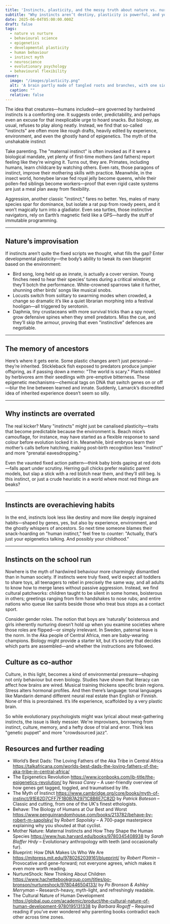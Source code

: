 ```yaml
---
title: 'Instincts, plasticity, and the messy truth about nature vs. nurture'
subtitle: "Why instincts aren’t destiny, plasticity is powerful, and your snack habits may be epigenetic."
date: 2025-06-04T05:00:00.000Z
draft: false
tags: 
  - nature vs nurture
  - behavioural science
  - epigenetics
  - developmental plasticity
  - human behaviour
  - instinct myth
  - neuroscience
  - evolutionary psychology
  - behavioural flexibility
cover:
  image: "/images/plasticity.png"
  alt: 'A brain partly made of tangled roots and branches, with one side neat and structured ("instinct") and the other wild and flowering ("plasticity")' 
  caption: ""
  relative: false
---
```


The idea that creatures—humans included—are governed by hardwired instincts is a comforting one. It suggests order, predictability, and perhaps even an excuse for that inexplicable urge to hoard snacks. But biology, as usual, refuses to play along neatly. Instead, we find that so-called "instincts" are often more like rough drafts, heavily edited by experience, environment, and even the ghostly hand of epigenetics.
The myth of the unshakable instinct

Take parenting. The "maternal instinct" is often invoked as if it were a biological mandate, yet plenty of first-time mothers (and fathers) report feeling like they’re winging it. Turns out, they are. Primates, including humans, learn childcare by watching others. Even rats, those paragons of instinct, improve their mothering skills with practice. Meanwhile, in the insect world, honeybee larvae fed royal jelly become queens, while their pollen-fed siblings become workers—proof that even rigid caste systems are just a meal plan away from flexibility.

Aggression, another classic "instinct," fares no better. Yes, males of many species spar for dominance, but isolate a rat pup from rowdy peers, and it won’t magically turn into a gladiator. Even sea turtles, those instinctive navigators, rely on Earth’s magnetic field like a GPS—hardly the stuff of immutable programming.

---

## Nature’s improvisation

If instincts aren’t quite the fixed scripts we thought, what fills the gap? Enter developmental plasticity—the body’s ability to tweak its own blueprint based on the environment:

* Bird song, long held up as innate, is actually a cover version. Young finches need to hear their species’ tunes during a critical window, or they’ll botch the performance. White-crowned sparrows take it further, shunning other birds’ songs like musical snobs.
* Locusts switch from solitary to swarming modes when crowded, a change so dramatic it’s like a quiet librarian morphing into a festival hooligan—all triggered by serotonin.
* Daphnia, tiny crustaceans with more survival tricks than a spy novel, grow defensive spines when they smell predators. Miss the cue, and they’ll skip the armour, proving that even "instinctive" defences are negotiable.

---

## The memory of ancestors

Here’s where it gets eerie. Some plastic changes aren’t just personal—they’re inherited. Stickleback fish exposed to predators produce jumpier offspring, as if passing down a memo: "The world is scary." Plants nibbled by herbivores arm their seedlings with pre-emptive bitterness. These epigenetic mechanisms—chemical tags on DNA that switch genes on or off—blur the line between learned and innate. Suddenly, Lamarck’s discredited idea of inherited experience doesn’t seem so silly.

---

## Why instincts are overrated

The real kicker? Many "instincts" might just be canalised plasticity—traits that become predictable because the environment is. Beach mice’s camouflage, for instance, may have started as a flexible response to sand colour before evolution locked it in. Meanwhile, bird embryos learn their mother’s calls before hatching, making post-birth recognition less "instinct" and more "prenatal eavesdropping."

Even the vaunted fixed action pattern—think baby birds gaping at red dots—falls apart under scrutiny. Herring gull chicks prefer realistic parent models, but slap a stick with a red blotch near them, and they’ll still beg. Is this instinct, or just a crude heuristic in a world where most red things are beaks?

---

## Instincts are overachieving habits

In the end, instincts look less like destiny and more like deeply ingrained habits—shaped by genes, yes, but also by experience, environment, and the ghostly whispers of ancestors. So next time someone blames their snack-hoarding on "human instinct," feel free to counter: "Actually, that’s just your epigenetics talking. And possibly your childhood."

---

## Instincts on the school run

Nowhere is the myth of hardwired behaviour more charmingly dismantled than in human society. If instincts were truly fixed, we’d expect all toddlers to share toys, all teenagers to rebel in precisely the same way, and all adults to know how to merge lanes without passive aggression. Instead, we find cultural patchworks: children taught to be silent in some homes, boisterous in others; greetings ranging from firm handshakes to nose rubs; and entire nations who queue like saints beside those who treat bus stops as a contact sport.

Consider gender roles. The notion that boys are ‘naturally’ boisterous and girls inherently nurturing doesn’t hold up when you examine societies where those roles are flipped—or simply irrelevant. In Sweden, paternal leave is the norm. In the Aka people of Central Africa, men are baby-wearing champions. Biology might provide a starter kit, but it’s society that decides which parts are assembled—and whether the instructions are followed.

## Culture as co-author

Culture, in this light, becomes a kind of environmental pressure—shaping not only behaviour but even biology. Studies have shown that literacy can affect how brains are wired. Musical training thickens specific brain regions. Stress alters hormonal profiles. And then there’s language: tonal languages like Mandarin demand different neural real estate than English or Finnish. None of this is preordained. It’s life experience, scaffolded by a very plastic brain.

So while evolutionary psychologists might wax lyrical about meat-gathering instincts, the issue is likely messier. We're improvisers, borrowing from instinct, culture, memory, and a hefty dose of trial and error. Think less "genetic puppet" and more "crowdsourced jazz".

## Resources and further reading

* World’s Best Dads: The Loving Fathers of the Aka Tribe in Central Africa https://talkafricana.com/worlds-best-dads-the-loving-fathers-of-the-aka-tribe-in-central-africa/
* The Epigenetics Revolution https://www.iconbooks.com/ib-title/the-epigenetics-revolution/ by *Nessa Carey* – A user-friendly overview of how genes get tagged, toggled, and traumatised by life.
* The Myth of Instinct https://www.cambridge.org/core/books/myth-of-instinct/91E62D7CFF7F1B0B7A2971C8B6E7C82D by *Patrick Bateson* – Classic and cutting, from one of the UK's finest ethologists.
* Behave: The Biology of Humans at Our Best and Worst https://www.penguinrandomhouse.com/books/213782/behave-by-robert-m-sapolsky/ by *Robert Sapolsky* – A 700-page masterpiece explaining why you shouted at that cyclist.
* Mother Nature: Maternal Instincts and How They Shape the Human Species https://www.hup.harvard.edu/books/9780345408938 by *Sarah Blaffer Hrdy* – Evolutionary anthropology with teeth (and occasionally fur).
* Blueprint: How DNA Makes Us Who We Are https://mitpress.mit.edu/9780262039161/blueprint/ by *Robert Plomin* – Provocative and gene-forward; not everyone agrees, which makes it even more worth reading.
* NurtureShock: New Thinking About Children https://www.hachettebookgroup.com/titles/po-bronson/nurtureshock/9780446504133/ by *Po Bronson & Ashley Merryman* – Research-heavy, myth-light, and refreshingly readable.
* The Cultural Nature of Human Development https://global.oup.com/academic/product/the-cultural-nature-of-human-development-9780195131338 by *Barbara Rogoff* – Required reading if you’ve ever wondered why parenting books contradict each other across time zones.

